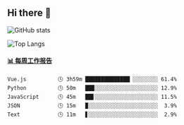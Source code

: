 ## Hi there 👋

![GitHub stats](https://github-readme-stats.orilight.top/api?username=orilights)

![Top Langs](https://github-readme-stats.orilight.top/api/top-langs/?username=orilights&layout=compact)

<!-- waka-box start -->
#### <a href="https://gist.github.com/92c8d5b388768c10efcba86e82b7c4fb" target="_blank">📊 每周工作报告</a>
```text
Vue.js          🕓 3h59m ██████████████▏░░░░░░░░ 61.4%
Python          🕓 50m   ██▉░░░░░░░░░░░░░░░░░░░░ 12.9%
JavaScript      🕓 45m   ██▋░░░░░░░░░░░░░░░░░░░░ 11.5%
JSON            🕓 15m   ▉░░░░░░░░░░░░░░░░░░░░░░  3.9%
Text            🕓 11m   ▋░░░░░░░░░░░░░░░░░░░░░░  2.9%
```
<!-- Powered by https://github.com/journey-ad/waka-box-go . -->
<!-- waka-box end -->
